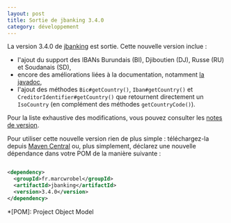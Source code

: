 ```yaml
---
layout: post
title: Sortie de jbanking 3.4.0
category: développement
---
```


La version 3.4.0 de [jbanking](https://github.com/marcwrobel/jbanking) est sortie. Cette nouvelle version inclue :

- l'ajout du support des IBANs Burundais (BI), Djiboutien (DJ), Russe (RU) et Soudanais (SD),
- encore des améliorations liées à la documentation,
  notamment [la javadoc](https://javadoc.io/doc/fr.marcwrobel/jbanking/),
- l'ajout des méthodes `Bic#getCountry()`, `Iban#getCountry()` et `CreditorIdentifier#getCountry()` que retournent
  directement un `IsoCountry` (en complément des méthodes `getCountryCode()`).

Pour la liste exhaustive des modifications, vous pouvez consulter les
[notes de version](https://github.com/marcwrobel/jbanking/releases/tag/v3.4.0).

Pour utiliser cette nouvelle version rien de plus simple : téléchargez-la
depuis [Maven Central](https://search.maven.org/artifact/fr.marcwrobel/jbanking/3.4.0/jar) ou,
plus simplement, déclarez une nouvelle dépendance dans votre POM de la manière suivante :

```xml

<dependency>
  <groupId>fr.marcwrobel</groupId>
  <artifactId>jbanking</artifactId>
  <version>3.4.0</version>
</dependency>
```

<!-- prettier-ignore-start -->
*[POM]: Project Object Model
<!-- prettier-ignore-end -->
